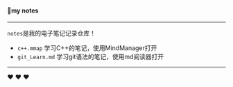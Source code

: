  #### :eyes:my notes

***

`notes`是我的电子笔记记录仓库！

* `c++.mmap` 学习C++的笔记，使用MindManager打开
* `git_Learn.md` 学习git语法的笔记，使用md阅读器打开  

***

:heart:  :heart:  :heart:

